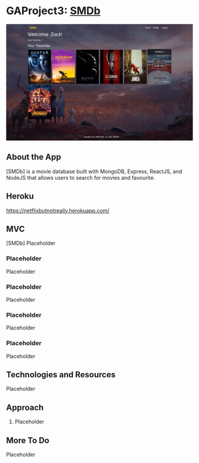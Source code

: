 # GAProject3: [SMDb](https://netflixbutnotreally.herokuapp.com/)

![Screenshot of SMDb](https://raw.githubusercontent.com/zqlimy17/netflixbutnotreally/master/public/img/smdb%20cover.png)

## About the App

[SMDb] is a movie database built with MongoDB, Express, ReactJS, and NodeJS that allows users to search for movies and favourite. 
## Heroku
https://netflixbutnotreally.herokuapp.com/

## MVC
[SMDb] Placeholder

### Placeholder
Placeholder

### Placeholder
Placeholder

### Placeholder
Placeholder

### Placeholder
Placeholder


## Technologies and Resources
Placeholder

## Approach 
1. Placeholder

## More To Do
Placeholder
